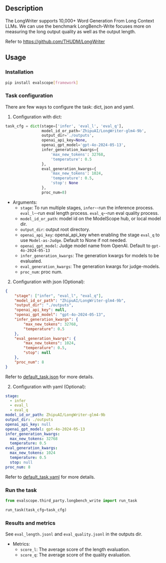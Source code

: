 
## Description
The LongWriter supports 10,000+ Word Generation From Long Context LLMs.
We can use the benchmark LongBench-Write focuses more on measuring the long output quality as well as the output length.

Refer to https://github.com/THUDM/LongWriter

## Usage

### Installation

```bash
pip install evalscope[framework]
```

### Task configuration

There are few ways to configure the task: dict, json and yaml.

1. Configuration with dict:

```python
task_cfg = dict(stage=['infer', 'eval_l', 'eval_q'],
                model_id_or_path='ZhipuAI/LongWriter-glm4-9b',
                output_dir='./outputs',
                openai_api_key=None,
                openai_gpt_model='gpt-4o-2024-05-13',
                infer_generation_kwargs={
                    'max_new_tokens': 32768,
                    'temperature': 0.5
                },
                eval_generation_kwargs={
                    'max_new_tokens': 1024,
                    'temperature': 0.5,
                    'stop': None
                },
                proc_num=8)

```
- Arguments:
  - `stage`: To run multiple stages, `infer`--run the inference process. `eval_l`--run eval length process. `eval_q`--run eval quality process.
  - `model_id_or_path`: model id on the ModelScope hub, or local model dir.
  - `output_dir`: output root directory.
  - `openai_api_key`: openai_api_key when enabling the stage `eval_q` to use `Model-as-Judge`. Default to None if not needed.
  - `openai_gpt_model`: Judge model name from OpenAI. Default to `gpt-4o-2024-05-13`
  - `infer_generation_kwargs`: The generation kwargs for models to be evaluated.
  - `eval_generation_kwargs`: The generation kwargs for judge-models.
  - `proc_num`: proc num.


2. Configuration with json (Optional):

```json
{
    "stage": ["infer", "eval_l", "eval_q"],
    "model_id_or_path": "ZhipuAI/LongWriter-glm4-9b",
    "output_dir": "./outputs",
    "openai_api_key": null,
    "openai_gpt_model": "gpt-4o-2024-05-13",
    "infer_generation_kwargs": {
        "max_new_tokens": 32768,
        "temperature": 0.5
    },
    "eval_generation_kwargs": {
        "max_new_tokens": 1024,
        "temperature": 0.5,
        "stop": null
    },
    "proc_num": 8
}
```
Refer to [default_task.json](default_task.json) for more details.


2. Configuration with yaml (Optional):

```yaml
stage:
  - infer
  - eval_l
  - eval_q
model_id_or_path: ZhipuAI/LongWriter-glm4-9b
output_dir: ./outputs
openai_api_key: null
openai_gpt_model: gpt-4o-2024-05-13
infer_generation_kwargs:
  max_new_tokens: 32768
  temperature: 0.5
eval_generation_kwargs:
  max_new_tokens: 1024
  temperature: 0.5
  stop: null
proc_num: 8

```
Refer to [default_task.yaml](default_task.yaml) for more details.



### Run the task

```python
from evalscope.third_party.longbench_write import run_task

run_task(task_cfg=task_cfg)
```


### Results and metrics
See `eval_length.jsonl` and `eval_quality.jsonl` in the outputs dir.

- Metrics:
  - `score_l`: The average score of the length evaluation.
  - `score_q`: The average score of the quality evaluation.
